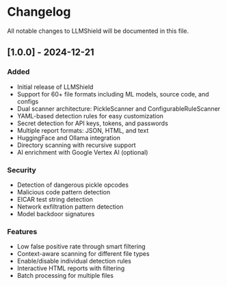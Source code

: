 # Changelog

All notable changes to LLMShield will be documented in this file.

## [1.0.0] - 2024-12-21

### Added
- Initial release of LLMShield
- Support for 60+ file formats including ML models, source code, and configs
- Dual scanner architecture: PickleScanner and ConfigurableRuleScanner
- YAML-based detection rules for easy customization
- Secret detection for API keys, tokens, and passwords
- Multiple report formats: JSON, HTML, and text
- HuggingFace and Ollama integration
- Directory scanning with recursive support
- AI enrichment with Google Vertex AI (optional)

### Security
- Detection of dangerous pickle opcodes
- Malicious code pattern detection
- EICAR test string detection
- Network exfiltration pattern detection
- Model backdoor signatures

### Features
- Low false positive rate through smart filtering
- Context-aware scanning for different file types
- Enable/disable individual detection rules
- Interactive HTML reports with filtering
- Batch processing for multiple files
